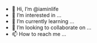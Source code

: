 - 👋 Hi, I’m @iaminlife
- 👀 I’m interested in ...
- 🌱 I’m currently learning ...
- 💞️ I’m looking to collaborate on ...
- 📫 How to reach me ...

<!---
iaminlife/iaminlife is a ✨ special ✨ repository because its `README.md` (this file) appears on your GitHub profile.
You can click the Preview link to take a look at your changes.
--->
